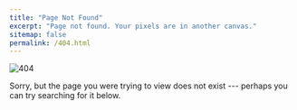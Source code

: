 ```yaml
---
title: "Page Not Found"
excerpt: "Page not found. Your pixels are in another canvas."
sitemap: false
permalink: /404.html
---
```

![404](https://user-images.githubusercontent.com/15958325/54878480-05609f00-4e71-11e9-8bf2-1ffbccd927cb.png)

Sorry, but the page you were trying to view does not exist --- perhaps you can try searching for it below.

<script>
  var GOOG_FIXURL_LANG = 'en';
  var GOOG_FIXURL_SITE = '{{ site.url }}'
</script>
<script src="https://linkhelp.clients.google.com/tbproxy/lh/wm/fixurl.js">
</script>
